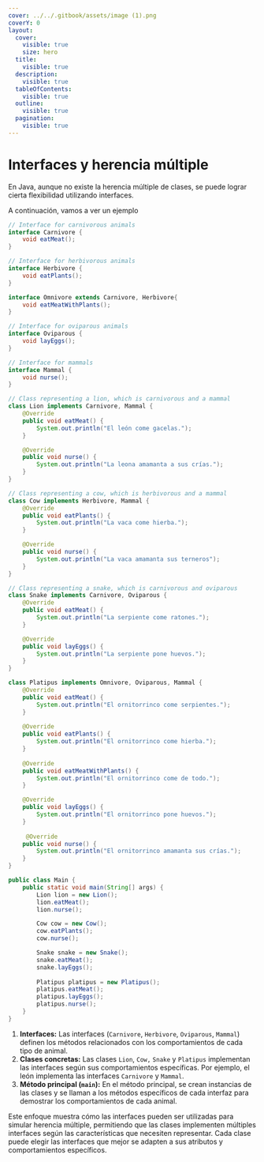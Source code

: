 ```yaml
---
cover: ../../.gitbook/assets/image (1).png
coverY: 0
layout:
  cover:
    visible: true
    size: hero
  title:
    visible: true
  description:
    visible: true
  tableOfContents:
    visible: true
  outline:
    visible: true
  pagination:
    visible: true
---
```


# Interfaces y herencia múltiple

En Java, aunque no existe la herencia múltiple de clases, se puede lograr cierta flexibilidad utilizando interfaces.&#x20;

A continuación, vamos a ver un ejemplo&#x20;

```java
// Interface for carnivorous animals
interface Carnivore {
    void eatMeat();
}

// Interface for herbivorous animals
interface Herbivore {
    void eatPlants();
}

interface Omnivore extends Carnivore, Herbivore{
    void eatMeatWithPlants();
}

// Interface for oviparous animals
interface Oviparous {
    void layEggs();
}

// Interface for mammals
interface Mammal {
    void nurse();
}

// Class representing a lion, which is carnivorous and a mammal
class Lion implements Carnivore, Mammal {
    @Override
    public void eatMeat() {
        System.out.println("El león come gacelas.");
    }

    @Override
    public void nurse() {
        System.out.println("La leona amamanta a sus crías.");
    }
}

// Class representing a cow, which is herbivorous and a mammal
class Cow implements Herbivore, Mammal {
    @Override
    public void eatPlants() {
        System.out.println("La vaca come hierba.");
    }

    @Override
    public void nurse() {
        System.out.println("La vaca amamanta sus terneros");
    }
}

// Class representing a snake, which is carnivorous and oviparous
class Snake implements Carnivore, Oviparous {
    @Override
    public void eatMeat() {
        System.out.println("La serpiente come ratones.");
    }

    @Override
    public void layEggs() {
        System.out.println("La serpiente pone huevos.");
    }
}

class Platipus implements Omnivore, Oviparous, Mammal {
    @Override
    public void eatMeat() {
        System.out.println("El ornitorrinco come serpientes.");
    }
    
    @Override
    public void eatPlants() {
        System.out.println("El ornitorrinco come hierba.");
    }
    
    @Override
    public void eatMeatWithPlants() {
        System.out.println("El ornitorrinco come de todo.");
    }

    @Override
    public void layEggs() {
        System.out.println("El ornitorrinco pone huevos.");
    }
    
     @Override
    public void nurse() {
        System.out.println("El ornitorrinco amamanta sus crías.");
    }
}

public class Main {
    public static void main(String[] args) {
        Lion lion = new Lion();
        lion.eatMeat();
        lion.nurse();

        Cow cow = new Cow();
        cow.eatPlants();
        cow.nurse();

        Snake snake = new Snake();
        snake.eatMeat();
        snake.layEggs();
        
        Platipus platipus = new Platipus();
        platipus.eatMeat();
        platipus.layEggs();
        platipus.nurse();
    }
}
```

1. **Interfaces:** Las interfaces (`Carnivore`, `Herbivore`, `Oviparous`, `Mammal`) definen los métodos relacionados con los comportamientos de cada tipo de animal.
2. **Clases concretas:** Las clases `Lion`, `Cow,` `Snake` y `Platipus` implementan las interfaces según sus comportamientos específicas. Por ejemplo, el león implementa las interfaces `Carnivore` y `Mammal`.
3. **Método principal (`main`):** En el método principal, se crean instancias de las clases y se llaman a los métodos específicos de cada interfaz para demostrar los comportamientos de cada animal.

Este enfoque muestra cómo las interfaces pueden ser utilizadas para simular herencia múltiple, permitiendo que las clases implementen múltiples interfaces según las características que necesiten representar. Cada clase puede elegir las interfaces que mejor se adapten a sus atributos y comportamientos específicos.
